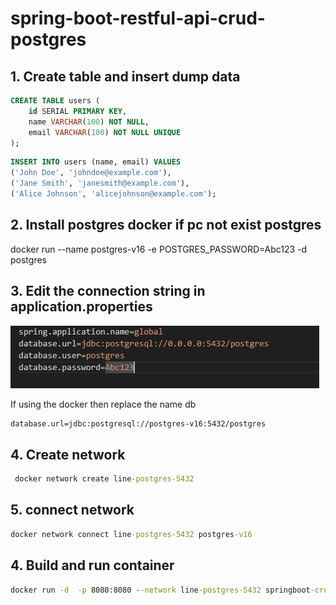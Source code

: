 # spring-boot-restful-api-crud-postgres

## 1. Create table and insert dump data

```sql
CREATE TABLE users (
    id SERIAL PRIMARY KEY,
    name VARCHAR(100) NOT NULL,
    email VARCHAR(100) NOT NULL UNIQUE
);
```

```sql
INSERT INTO users (name, email) VALUES
('John Doe', 'johndoe@example.com'),
('Jane Smith', 'janesmith@example.com'),
('Alice Johnson', 'alicejohnson@example.com');
```

## 2. Install postgres docker if pc not exist postgres
docker run --name postgres-v16 -e POSTGRES_PASSWORD=Abc123 -d postgres

## 3. Edit the connection string in application.properties
![alt text](image.png)

If using the docker then replace the name db 

```cmd
database.url=jdbc:postgresql://postgres-v16:5432/postgres
```

## 4. Create network
```cmd
 docker network create line-postgres-5432
```

## 5. connect network
```cmd
docker network connect line-postgres-5432 postgres-v16
```
## 4. Build and run container

```cmd
docker run -d  -p 8080:8080 --network line-postgres-5432 springboot-crud-postgres-service
```